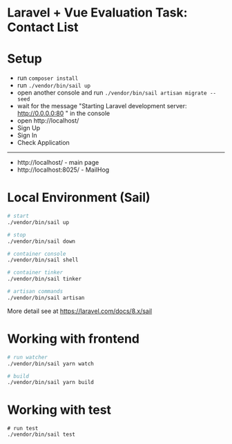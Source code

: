 # Laravel + Vue Evaluation Task: Contact List

# Setup
  - run ```composer install```
  - run ```./vendor/bin/sail up```
  - open another console and run ```./vendor/bin/sail artisan migrate --seed```
  - wait for the message "Starting Laravel development server: http://0.0.0.0:80
    " in the console
  - open  http://localhost/
  - Sign Up
  - Sign In
  - Check Application

---
- http://localhost/ - main page
- http://localhost:8025/ - MailHog


# Local Environment (Sail)
```bash
# start
./vendor/bin/sail up

# stop
./vendor/bin/sail down

# container console
./vendor/bin/sail shell

# container tinker
./vendor/bin/sail tinker

# artisan commands
./vendor/bin/sail artisan

```
More detail see at https://laravel.com/docs/8.x/sail


# Working with frontend

```bash
# run watcher
./vendor/bin/sail yarn watch

# build
./vendor/bin/sail yarn build

```


# Working with test

``` 
# run test
./vendor/bin/sail test 
```
